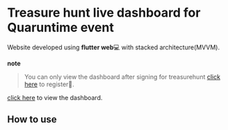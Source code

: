 # Treasure hunt live dashboard for Quaruntime event

Website developed using **flutter web**💻 with stacked architecture(MVVM).

**note**
> You can only view the dashboard after signing for treasurehunt [click here](https://treasure-hunt-comp.web.app) to register😬.

[click here](https://treasurehunt-dashboard.web.app) to view the dashboard.

## How to use




